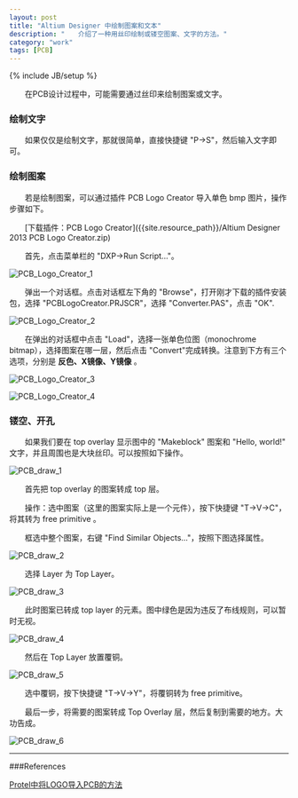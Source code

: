 ```yaml
---
layout: post
title: "Altium Designer 中绘制图案和文本"
description: "　　介绍了一种用丝印绘制或镂空图案、文字的方法。"
category: "work"
tags: [PCB]
---
```

{% include JB/setup %}

　　在PCB设计过程中，可能需要通过丝印来绘制图案或文字。

### 绘制文字

　　如果仅仅是绘制文字，那就很简单，直接快捷键 "P->S"，然后输入文字即可。

### 绘制图案

　　若是绘制图案，可以通过插件 PCB Logo Creator 导入单色 bmp 图片，操作步骤如下。

　　[下载插件：PCB Logo Creator]({{site.resource_path}}/Altium Designer 2013 PCB Logo Creator.zip)  

　　首先，点击菜单栏的 "DXP->Run Script..."。

![PCB_Logo_Creator_1]({{site.img_path}}/PCB_Logo_Creator_1.png)

　　弹出一个对话框。点击对话框左下角的 "Browse"，打开刚才下载的插件安装包，选择 "PCBLogoCreator.PRJSCR"，选择 "Converter.PAS"，点击 "OK".

![PCB_Logo_Creator_2]({{site.img_path}}/PCB_Logo_Creator_2.png)

　　在弹出的对话框中点击 "Load"，选择一张单色位图（monochrome bitmap），选择图案在哪一层，然后点击 "Convert"完成转换。注意到下方有三个选项，分别是 __反色、X镜像、Y镜像__ 。

![PCB_Logo_Creator_3]({{site.img_path}}/PCB_Logo_Creator_3.png)

![PCB_Logo_Creator_4]({{site.img_path}}/PCB_Logo_Creator_4.png)


### 镂空、开孔

　　如果我们要在 top overlay 显示图中的 "Makeblock" 图案和 "Hello, world!" 文字，并且周围也是大块丝印。可以按照如下操作。

![PCB_draw_1]({{site.img_path}}/PCB_draw_1.png)

　　首先把 top overlay 的图案转成 top 层。

　　操作：选中图案（这里的图案实际上是一个元件），按下快捷键 "T->V->C"，将其转为 free primitive 。

　　框选中整个图案，右键 "Find Similar Objects..."，按照下图选择属性。

![PCB_draw_2]({{site.img_path}}/PCB_draw_2.png)

　　选择 Layer 为 Top Layer。

![PCB_draw_3]({{site.img_path}}/PCB_draw_3.png)

　　此时图案已转成 top layer 的元素。图中绿色是因为违反了布线规则，可以暂时无视。

![PCB_draw_4]({{site.img_path}}/PCB_draw_4.png)

　　然后在 Top Layer 放置覆铜。

![PCB_draw_5]({{site.img_path}}/PCB_draw_5.png)

　　选中覆铜，按下快捷键 "T->V->Y"，将覆铜转为 free primitive。

　　最后一步，将需要的图案转成 Top Overlay 层，然后复制到需要的地方。大功告成。

![PCB_draw_6]({{site.img_path}}/PCB_draw_6.png)

-------------------------------------------

###References

[Protel中将LOGO导入PCB的方法](http://jingyan.baidu.com/article/1e5468f9cd4623484961b72a.html)  
